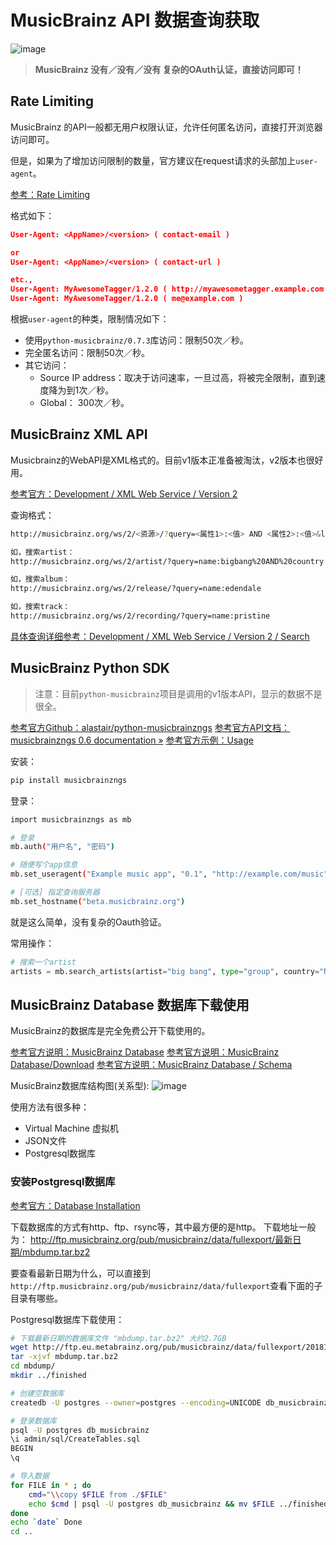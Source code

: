 # MusicBrainz API 数据查询获取

![image](https://user-images.githubusercontent.com/14041622/49683938-702adc00-fb07-11e8-9997-6cc62426bd20.png)

> **MusicBrainz 没有／没有／没有 复杂的OAuth认证，直接访问即可！**


## Rate Limiting

MusicBrainz 的API一般都无用户权限认证，允许任何匿名访问，直接打开浏览器访问即可。

但是，如果为了增加访问限制的数量，官方建议在request请求的头部加上`user-agent`。

[参考：Rate Limiting](https://musicbrainz.org/doc/XML_Web_Service/Rate_Limiting)

格式如下：
```json
User-Agent: <AppName>/<version> ( contact-email )

or 
User-Agent: <AppName>/<version> ( contact-url )

etc.,
User-Agent: MyAwesomeTagger/1.2.0 ( http://myawesometagger.example.com )
User-Agent: MyAwesomeTagger/1.2.0 ( me@example.com )
```

根据`user-agent`的种类，限制情况如下：
- 使用`python-musicbrainz/0.7.3`库访问：限制50次／秒。
- 完全匿名访问：限制50次／秒。
- 其它访问：
    - Source IP address：取决于访问速率，一旦过高，将被完全限制，直到速度降为到1次／秒。
    - Global： 300次／秒。


## MusicBrainz XML API

Musicbrainz的WebAPI是XML格式的。目前v1版本正准备被淘汰，v2版本也很好用。

[参考官方：Development / XML Web Service / Version 2](https://musicbrainz.org/doc/Development/XML_Web_Service/Version_2)

查询格式：
```sh
http://musicbrainz.org/ws/2/<资源>/?query=<属性1>:<值> AND <属性2>:<值>&limit=<显示数>

如，搜索artist：
http://musicbrainz.org/ws/2/artist/?query=name:bigbang%20AND%20country:NO&limit=10

如，搜索album：
http://musicbrainz.org/ws/2/release/?query=name:edendale

如，搜索track：
http://musicbrainz.org/ws/2/recording/?query=name:pristine
```

[具体查询详细参考：Development / XML Web Service / Version 2 / Search](https://musicbrainz.org/doc/Development/XML_Web_Service/Version_2/Search)





## MusicBrainz Python SDK

> 注意：目前`python-musicbrainz`项目是调用的v1版本API，显示的数据不是很全。

[参考官方Github：alastair/python-musicbrainzngs](https://github.com/alastair/python-musicbrainzngs)
[参考官方API文档：musicbrainzngs 0.6 documentation »](https://python-musicbrainzngs.readthedocs.io/en/v0.6/api/#getting-data)
[参考官方示例：Usage](https://python-musicbrainzngs.readthedocs.io/en/v0.6/usage/)

安装：
```sh
pip install musicbrainzngs
```

登录：
```sh
import musicbrainzngs as mb

# 登录
mb.auth("用户名", "密码")

# 随便写个app信息
mb.set_useragent("Example music app", "0.1", "http://example.com/music")

# [可选] 指定查询服务器
mb.set_hostname("beta.musicbrainz.org")
```

就是这么简单，没有复杂的Oauth验证。


常用操作：
```py
# 搜索一个artist
artists = mb.search_artists(artist="big bang", type="group", country="Norway")
```



## MusicBrainz Database 数据库下载使用

MusicBrainz的数据库是完全免费公开下载使用的。

[参考官方说明：MusicBrainz Database](https://musicbrainz.org/doc/MusicBrainz_Database)
[参考官方说明：MusicBrainz Database/Download](https://wiki.musicbrainz.org/MusicBrainz_Database/Download)
[参考官方说明：MusicBrainz Database / Schema](https://musicbrainz.org/doc/MusicBrainz_Database/Schema)


MusicBrainz数据库结构图(关系型):
![image](https://user-images.githubusercontent.com/14041622/49684367-1d085780-fb0e-11e8-8e5c-3e0928d902e1.png)


使用方法有很多种：
- Virtual Machine 虚拟机
- JSON文件
- Postgresql数据库


### 安装Postgresql数据库

[参考官方：Database Installation](https://wiki.musicbrainz.org/History:Database_Installation)

下载数据库的方式有http、ftp、rsync等，其中最方便的是http。
下载地址一般为：
http://ftp.musicbrainz.org/pub/musicbrainz/data/fullexport/最新日期/mbdump.tar.bz2

要查看最新日期为什么，可以直接到`http://ftp.musicbrainz.org/pub/musicbrainz/data/fullexport`查看下面的子目录有哪些。

Postgresql数据库下载使用：
```sh
# 下载最新日期的数据库文件 "mbdump.tar.bz2" 大约2.7GB
wget http://ftp.eu.metabrainz.org/pub/musicbrainz/data/fullexport/20181205-001547/mbdump.tar.bz2
tar -xjvf mbdump.tar.bz2
cd mbdump/
mkdir ../finished

# 创建空数据库
createdb -U postgres --owner=postgres --encoding=UNICODE db_musicbrainz

# 登录数据库
psql -U postgres db_musicbrainz
\i admin/sql/CreateTables.sql
BEGIN
\q

# 导入数据
for FILE in * ; do 
    cmd="\\copy $FILE from ./$FILE"
    echo $cmd | psql -U postgres db_musicbrainz && mv $FILE ../finished/
done 
echo `date` Done
cd ..
```